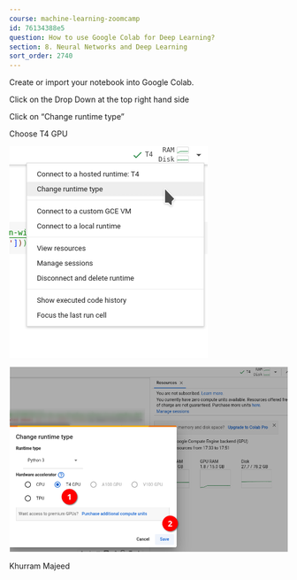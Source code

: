 ```yaml
---
course: machine-learning-zoomcamp
id: 76134388e5
question: How to use Google Colab for Deep Learning?
section: 8. Neural Networks and Deep Learning
sort_order: 2740
---
```


Create or import your notebook into Google Colab.

Click on the Drop Down at the top right hand side

Click on “Change runtime type”

Choose T4 GPU

![Image](images/machine-learning-zoomcamp/image_982c6309.png)

![Image](images/machine-learning-zoomcamp/image_ce53403a.png)

Khurram Majeed

